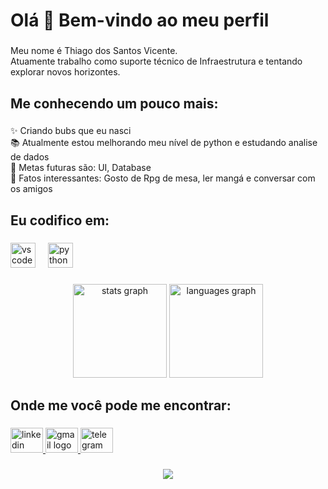 <h1 align="left">Olá 👋 Bem-vindo ao meu perfil</h1>

###

<p align="left">Meu nome é Thiago dos Santos Vicente.<br>Atuamente trabalho como suporte técnico de Infraestrutura e tentando explorar novos horizontes.</p>

###

<h2 align="left">Me conhecendo um pouco mais:</h2>

###

<p align="left">✨ Criando bubs que eu nasci<br>📚 Atualmente estou melhorando meu nível de python e estudando analise de dados<br>🎯 Metas futuras são: UI, Database<br>🎲 Fatos interessantes: Gosto de Rpg de mesa, ler mangá e conversar com os amigos</p>

###

<h2 align="left">Eu codifico em:</h2>

###

<div align="left">
  <img src="https://cdn.jsdelivr.net/gh/devicons/devicon/icons/vscode/vscode-original.svg" height="40" alt="vscode logo"  />
  <img width="12" />
  <img src="https://cdn.jsdelivr.net/gh/devicons/devicon/icons/python/python-original.svg" height="40" alt="python logo"  />
</div>

###

<div align="center">
  <img src="https://github-readme-stats.vercel.app/api?username=Tdotvicente&hide_title=false&hide_rank=false&show_icons=true&include_all_commits=true&count_private=true&disable_animations=false&theme=dracula&locale=en&hide_border=false&order=1" height="150" alt="stats graph"  />
  <img src="https://github-readme-stats.vercel.app/api/top-langs?username=Tdotvicente&locale=en&hide_title=false&layout=compact&card_width=320&langs_count=5&theme=dracula&hide_border=false&order=2" height="150" alt="languages graph"  />
</div>

###

<h2 align="left">Onde me você pode me encontrar:</h2>

###

<div align="left">
  <a href="https://www.linkedin.com/in/tsvicente/" target="_blank">
    <img src="https://raw.githubusercontent.com/maurodesouza/profile-readme-generator/master/src/assets/icons/social/linkedin/default.svg" width="52" height="40" alt="linkedin logo"  />
  </a>
  <a href="mailto:thiago.santosvicente@gmail.com" target="_blank">
    <img src="https://raw.githubusercontent.com/maurodesouza/profile-readme-generator/master/src/assets/icons/social/gmail/default.svg" width="52" height="40" alt="gmail logo"  />
  </a>
  </a>
  <a href="https://t.me/Tvicente" target="_blank">
    <img src="https://raw.githubusercontent.com/maurodesouza/profile-readme-generator/master/src/assets/icons/social/telegram/default.svg" width="52" height="40" alt="telegram logo"  />
  </a>
</div>

###

<div align="center">
  <img src="https://profile-counter.glitch.me/Tdotvicente/count.svg?"  />
</div>

###

<!--
**Tdotvicente/Tdotvicente** is a ✨ _special_ ✨ repository because its `README.md` (this file) appears on your GitHub profile.

Here are some ideas to get you started:

- 🔭 I’m currently working on ...
- 🌱 I’m currently learning ...
- 👯 I’m looking to collaborate on ...
- 🤔 I’m looking for help with ...
- 💬 Ask me about ...
- 📫 How to reach me: ...
- 😄 Pronouns: ...
- ⚡ Fun fact: ...
-->
